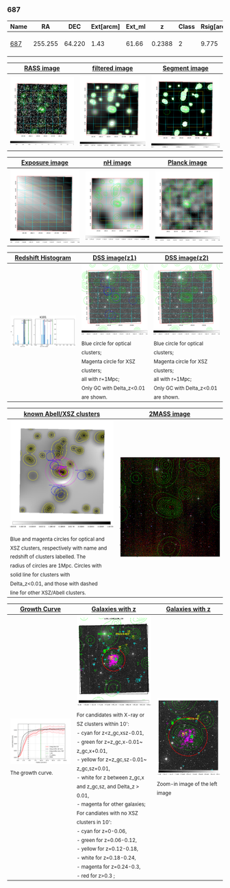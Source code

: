 <div STYLE="page-break-after: always;"></div>

### 687

|Name          |RA          |DEC      | Ext[arcm] | Ext_ml | z    | Class| Rsig[arcmin] | CRsig[c/s] | CR500[c/s] | R500[Mpc] |L500[erg/s]|F500[erg/s/cm^2]| M500[Msun]|Tx[keV]|beta|GC(XSZ,Delta_z<0.01)| GC(OPT,Delta_z<0.01)|GC|alias|
|--------------|------------|------------|---|---|-----------|--------|------|------|----|----|----|----|----|----|----|----|----|----|---|
|[687](script/687.md)     | 255.255       | 64.220       | 1.43    | 61.66   | 0.2388 | 2   | 9.775 |0.081 |0.074 |1.002 |2.536e+44 |1.481e-12 |3.640e+14 |5.136 |0.951 |Tak, |Wen, |Tar, A, Tak, |k101|

|[RASS image](../image/687/687_img.pdf)|[filtered image](../image/687/687_fil.pdf)|[Segment image](../image/687/687_seg.pdf)|
|-------------------|--------------------|-------------------|
| <img src="../image/687/687_img.png" width="300">  | <img src="../image/687/687_fil.png" width="300">   | <img src="../image/687/687_seg.png" width="300">  |

|[Exposure image](../image/687/687_mex.pdf)| [nH image](../image/687/687_nh.pdf)| [Planck image](../image/687/687_p.pdf)|
|-------------------|--------------------|-------------------|
|<img src="../image/687/687_mex.png" width="300">   | <img src="../image/687/687_nh.png" width="300">    | <img src="../image/687/687_p.png" width="300"> |

|[Redshift Histogram](../image/687/687_zg.pdf) | [DSS image(z1)](../image/687/687_dss_z1.pdf)      |  [DSS image(z2)](../image/687/687_dss_z2.pdf)    |
|-------------------|--------------------|-------------------|
|<img src="../image/687/687_zg.png" width="300"> |<img src="../image/687/687_dss_z1.png" width="300"> <sub><br>Blue circle for optical clusters; <br>Magenta circle for XSZ clusters; <br>all with r=1Mpc; <br>Only GC with Delta_z<0.01 are shown. </sub>| <img src="../image/687/687_dss_z2.png" width="300"><sub><br>Blue circle for optical clusters; <br>Magenta circle for XSZ clusters; <br>all with r=1Mpc; <br>Only GC with Delta_z<0.01 are shown. </sub> |

|[known Abell/XSZ clusters](../image/687/687_m.pdf) | [2MASS image](../image/687/687_2mass.pdf)      |
|-------------------|-------------------|
|<img src=../image/687/687_m.png width="300"> <sub><br>Blue and magenta circles for optical and <br>XSZ clusters, respectively with name and <br>redshift of clusters labelled. The <br>radius of circles are 1Mpc. Circles with <br>solid line for clusters with <br>Delta_z<0.01, and those with dashed <br>line for other XSZ/Abell clusters.        </sub>|<img src="../image/687/687_2mass.png" width="300">  |

|[Growth Curve](../image/687/687_gca_all.png) |[Galaxies with z](../image/687/687_opt_ned.pdf) |[Galaxies with z](../image/687/687_opt_ned_zoom.pdf) |
|-------------------|-------------------|-------------------|
| <img src="../image/687/687_gca_all.png" width="300"> <sub><br>The growth curve.</sub>| <img src=../image/687/687_opt_ned.png width="300"> <br><sub> For candidates with X-ray or SZ clusters within 10': <br> - cyan for z<z_gc,xsz-0.01, <br> - green for z=z_gc,x-0.01~ z_gc,x+0.01, <br> - yellow for z=z_gc,sz-0.01~ z_gc,sz+0.01, <br> - white for z between z_gc,x and z_gc,sz, and Delta_z > 0.01, <br> - magenta for other galaxies; <br>For candiates with no XSZ clusters in 10': <br> - cyan for z=0-0.06, <br> - green for z=0.06-0.12, <br> - yellow for z=0.12-0.18, <br> - white for z=0.18-0.24, <br> - magenta for z=0.24-0.3, <br> - red for z>0.3 ;  </sub>|<img src=../image/687/687_opt_ned_zoom.png width="300">  <br><sub> Zoom-in image of the left image</sub>|





